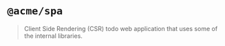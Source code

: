 # `@acme/spa`

> Client Side Rendering (CSR) todo web application that uses some of the internal libraries.
